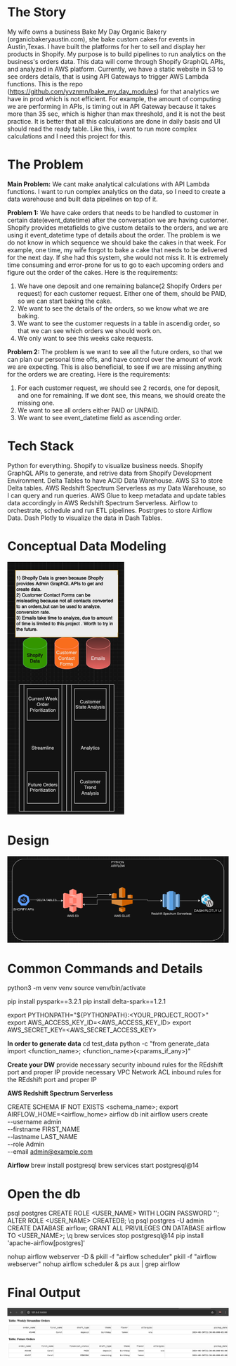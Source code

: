 # The Story

My wife owns a business Bake My Day Organic Bakery (organicbakeryaustin.com), she bake custom cakes for events in Austin,Texas. I have built the platforms for her to sell and display her products in Shopify. My purpose is to build pipelines to run analytics on the business's orders data. This data will come through Shopify GraphQL APIs, and analyzed in AWS platform. Currently, we have a static website in S3 to see orders details, that is using API Gateways to trigger AWS Lambda functions. This is the repo (https://github.com/yvznmn/bake_my_day_modules) for that analytics we have in prod which is not efficient. For example, the amount of computing we are performing in APIs, is timing out in API Gateway because it takes more than 35 sec, which is higher than max threshold, and it is not the best practice. It is better that all this calculations are done in daily basis and UI should read the ready table. Like this, i want to run more complex calculations and I need this project for this.

# The Problem

**Main Problem:** We cant make analytical calculations with API Lambda functions. I want to run complex analytics on the data, so I need to create a data warehouse and built data pipelines on top of it.

**Problem 1:** We have cake orders that needs to be handled to customer in certain date(event_datetime) after the conversation we are having customer. Shopify provides metafields to give custom details to the orders, and we are using it event_datetime type of details about the order. The problem is we do not know in which sequence we should bake the cakes in that week. For example, one time, my wife forgot to bake a cake that needs to be delivered for the next day. If she had this system, she would not miss it. It is extremely time consuming and error-prone for us to go to each upcoming orders and figure out the order of the cakes. Here is the requirements:
1) We have one deposit and one remaining balance(2 Shopify Orders per request) for each customer request. Either one of them, should be PAID, so we can start baking the cake.
2) We want to see the details of the orders, so we know what we are baking.
3) We want to see the customer requests in a table in ascendig order, so that we can see which orders we should work on.
4) We only want to see this weeks cake requests.

**Problem 2:** The problem is we want to see all the future orders, so that we can plan our personal time offs, and have control over the amount of work we are expecting. This is also beneficial, to see if we are missing anything for the orders we are creating. Here is the requirements:
1) For each customer request, we should see 2 records, one for deposit, and one for remaining. If we dont see, this means, we should create the missing one.
2) We want to see all orders either PAID or UNPAID.
3) We want to see event_datetime field as ascending order.

# Tech Stack

Python for everything.
Shopify to visualize business needs.
Shopify GraphQL APIs to generate, and retrive data from Shopify Development Environment.
Delta Tables to have ACID Data Warehouse.
AWS S3 to store Delta tables.
AWS Redshift Spectrum Serverless as my Data Warehouse, so I can query and run queries.
AWS Glue to keep metadata and update tables data accordingly in AWS Redshift Spectrum Serverless.
Airflow to orchestrate, schedule and run ETL pipelines.
Postrgres to store Airflow Data.
Dash Plotly to visualize the data in Dash Tables.

# Conceptual Data Modeling
![alt text](images/conceptual_data_model.png)

# Design
![alt text](images/design.png)

# Common Commands and Details

python3 -m venv venv
source venv/bin/activate

pip install pyspark==3.2.1
pip install delta-spark==1.2.1

export PYTHONPATH="${PYTHONPATH}:<YOUR_PROJECT_ROOT>"
export AWS_ACCESS_KEY_ID=<AWS_ACCESS_KEY_ID>
export AWS_SECRET_KEY=<AWS_SECRET_ACCESS_KEY>

**In order to generate data**
cd test_data
python -c "from generate_data import <function_name>; <function_name>(<params_if_any>)"

**Create your DW**
provide necessary security inbound rules for the REdshift port and proper IP
provide necessary VPC Network ACL inbound rules for the REdshift port and proper IP

**AWS Redshift Spectrum Serverless**

CREATE SCHEMA IF NOT EXISTS <schema_name>;
export AIRFLOW_HOME=<airflow_home>
airflow db init
airflow users create \
   --username admin \
   --firstname FIRST_NAME \
   --lastname LAST_NAME \
   --role Admin \
   --email admin@example.com

**Airflow**
brew install postgresql
brew services start postgresql@14
# Open the db
psql postgres
CREATE ROLE <USER_NAME> WITH LOGIN PASSWORD '<PWD>';
ALTER ROLE <USER_NAME> CREATEDB;
\q 
psql postgres -U admin
CREATE DATABASE airflow;
GRANT ALL PRIVILEGES ON DATABASE airflow TO <USER_NAME>;
\q
brew services stop postgresql@14
pip install 'apache-airflow[postgres]'

nohup airflow webserver -D &
pkill -f "airflow scheduler"
pkill -f "airflow webserver"
nohup airflow scheduler &
ps aux | grep airflow

# Final Output
![alt text](images/final_output.png)